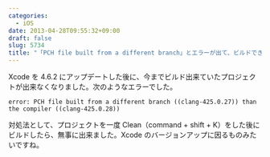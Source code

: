 ```yaml
---
categories:
  - iOS
date: 2013-04-28T09:55:32+09:00
draft: false
slug: 5734
title: "「PCH file built from a different branch」とエラーが出て、ビルドできない場合の対処法"
---
```


Xcode を 4.6.2 にアップデートした後に、今までビルド出来ていたプロジェクトが出来なくなりました。次のようなエラーでした。

```
error: PCH file built from a different branch ((clang-425.0.27)) than the compiler ((clang-425.0.28))
```

対処法として、プロジェクトを一度 Clean（command + shift + K）をした後にビルドしたら、無事に出来ました。Xcode のバージョンアップに因るものみたいですね。
